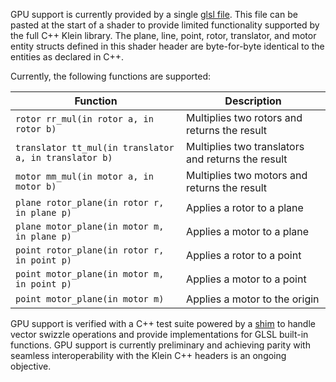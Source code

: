 GPU support is currently provided by a single
[glsl file](https://github.com/jeremyong/klein/blob/master/glsl/klein.glsl).
This file can be pasted at the start of a shader to provide limited functionality supported by the
full C++ Klein library. The plane, line, point, rotor, translator, and motor entity structs defined
in this shader header are byte-for-byte identical to the entities as declared in C++.

Currently, the following functions are supported:

| Function                                              | Description                                       |
| ----------------------------------------------------- | ------------------------------------------------- |
| `rotor rr_mul(in rotor a, in rotor b)`                | Multiplies two rotors and returns the result      |
| `translator tt_mul(in translator a, in translator b)` | Multiplies two translators and returns the result |
| `motor mm_mul(in motor a, in motor b)`                | Multiplies two motors and returns the result      |
| `plane rotor_plane(in rotor r, in plane p)`           | Applies a rotor to a plane                        |
| `plane motor_plane(in motor m, in plane p)`           | Applies a motor to a plane                        |
| `point rotor_plane(in rotor r, in point p)`           | Applies a rotor to a point                        |
| `point motor_plane(in motor m, in point p)`           | Applies a motor to a point                        |
| `point motor_plane(in motor m)`                       | Applies a motor to the origin                     |

GPU support is verified with a C++ test suite powered by a
[shim](https://github.com/jeremyong/klein/blob/master/test/glsl_shim.hpp)
to handle vector swizzle operations and provide implementations for GLSL built-in functions. GPU
support is currently preliminary and achieving parity with seamless interoperability with the Klein
C++ headers is an ongoing objective.

